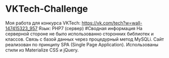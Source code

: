 # VKTech-Challenge
Моя работа для конкурса VKTech: https://vk.com/tech?w=wall-147415323_957
Язык: PHP7 (сервер)
#Сводная информация
На серверной стороне не было использованно сторонних библиотек и классов. Связь с базой данных через процедурный метод MySQLi.
Сайт реализован по принципу SPA (Single Page Application). Использованы стили из Materialize CSS и jQuery.
